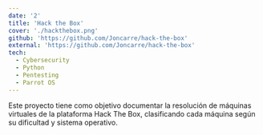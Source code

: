 ```yaml
---
date: '2'
title: 'Hack the Box'
cover: './hackthebox.png'
github: 'https://github.com/Joncarre/hack-the-box'
external: 'https://github.com/Joncarre/hack-the-box'
tech:
  - Cybersecurity
  - Python
  - Pentesting
  - Parrot OS
---
```


Este proyecto tiene como objetivo documentar la resolución de máquinas virtuales de la plataforma Hack The Box, clasificando cada máquina según su dificultad y sistema operativo.
